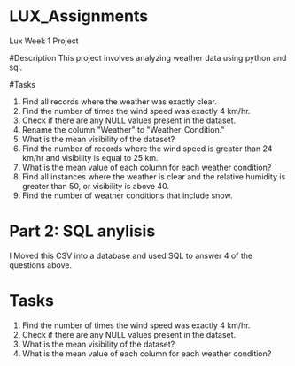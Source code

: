 # LUX_Assignments
Lux Week 1 Project

 #Description
This project involves analyzing weather data using python and sql.

#Tasks
1. Find all records where the weather was exactly clear.
2. Find the number of times the wind speed was exactly 4 km/hr.
3. Check if there are any NULL values present in the dataset.
4. Rename the column "Weather" to "Weather_Condition."
5. What is the mean visibility of the dataset?
6. Find the number of records where the wind speed is greater than 24 km/hr and visibility is equal to 25 km.
7. What is the mean value of each column for each weather condition?
8. Find all instances where the weather is clear and the relative humidity is greater than 50, or visibility is above 40.
9. Find the number of weather conditions that include snow.

#  Part 2: SQL anylisis
I Moved this CSV into a database  and used SQL to answer 4 of the questions above.

# Tasks
1. Find the number of times the wind speed was exactly 4 km/hr.
2. Check if there are any NULL values present in the dataset.
3. What is the mean visibility of the dataset?
4. What is the mean value of each column for each weather condition?
